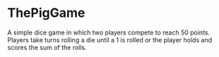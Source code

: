 # ThePigGame
A simple dice game in which two players compete to reach 50 points. Players take turns rolling a die until a 1 is rolled or the player holds and scores the sum of the rolls.
